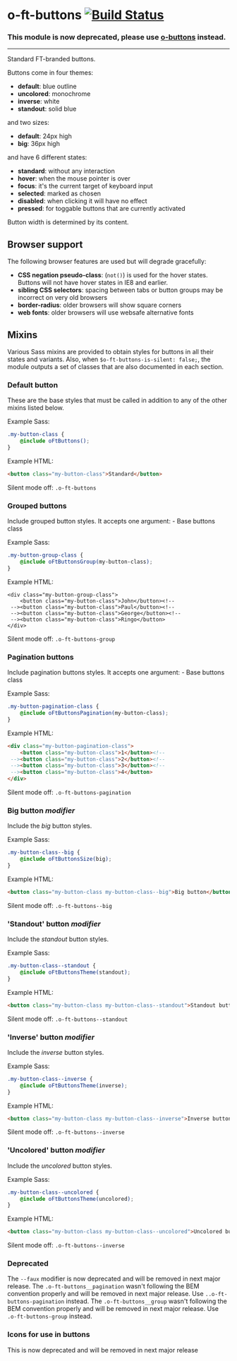 # o-ft-buttons [![Build Status](https://travis-ci.org/Financial-Times/o-ft-buttons.png?branch=master)](https://travis-ci.org/Financial-Times/o-ft-buttons)

### This module is now deprecated, please use [o-buttons](http://registry.origami.ft.com/components/o-buttons) instead.

***

Standard FT-branded buttons.

Buttons come in four themes:

* __default__: blue outline
* __uncolored__: monochrome
* __inverse__: white
* __standout__: solid blue

and two sizes:

* __default__: 24px high
* __big__: 36px high

and have 6 different states:

* __standard__: without any interaction
* __hover__: when the mouse pointer is over
* __focus__: it's the current target of keyboard input
* __selected__: marked as chosen
* __disabled__: when clicking it will have no effect
* __pressed__: for toggable buttons that are currently activated

Button width is determined by its content.

## Browser support

The following browser features are used but will degrade gracefully:

* __CSS negation pseudo-class__: (`not()`) is used for the hover states. Buttons will not have hover states in IE8 and earlier.
* __sibling CSS selectors__: spacing between tabs or button groups may be incorrect on very old browsers
* __border-radius__: older browsers will show square corners
* __web fonts__: older browsers will use websafe alternative fonts

## Mixins

Various Sass mixins are provided to obtain styles for buttons in all their states and variants. Also, when `$o-ft-buttons-is-silent: false;`, the module outputs a set of classes that are also documented in each section.

### Default button

These are the base styles that must be called in addition to any of the other mixins listed below.

Example Sass:

```scss
.my-button-class {
	@include oFtButtons();
}
```

Example HTML:

```html
<button class="my-button-class">Standard</button>
```

Silent mode off: `.o-ft-buttons`

### Grouped buttons

Include grouped button styles. It accepts one argument:
	- Base buttons class

Example Sass:

```scss
.my-button-group-class {
	@include oFtButtonsGroup(my-button-class);
}
```

Example HTML:

	<div class="my-button-group-class">
	    <button class="my-button-class">John</button><!--
	 --><button class="my-button-class">Paul</button><!--
	 --><button class="my-button-class">George</button><!--
	 --><button class="my-button-class">Ringo</button>
	</div>

Silent mode off: `.o-ft-buttons-group`

### Pagination buttons

Include pagination buttons styles. It accepts one argument:
	- Base buttons class

Example Sass:

```scss
.my-button-pagination-class {
	@include oFtButtonsPagination(my-button-class);
}
```

Example HTML:

```html
<div class="my-button-pagination-class">
    <button class="my-button-class">1</button><!--
 --><button class="my-button-class">2</button><!--
 --><button class="my-button-class">3</button><!--
 --><button class="my-button-class">4</button>
</div>
```

Silent mode off: `.o-ft-buttons-pagination`

### Big button _modifier_

Include the _big_ button styles.

Example Sass:

```scss
.my-button-class--big {
	@include oFtButtonsSize(big);
}
```

Example HTML:

```html
<button class="my-button-class my-button-class--big">Big button</button>
```

Silent mode off: `.o-ft-buttons--big`

### 'Standout' button _modifier_

Include the _standout_ button styles.

Example Sass:

```scss
.my-button-class--standout {
	@include oFtButtonsTheme(standout);
}
```

Example HTML:

```html
<button class="my-button-class my-button-class--standout">Standout button</button>
```

Silent mode off: `.o-ft-buttons--standout`

### 'Inverse' button _modifier_

Include the _inverse_ button styles.

Example Sass:

```scss
.my-button-class--inverse {
	@include oFtButtonsTheme(inverse);
}
```

Example HTML:

```html
<button class="my-button-class my-button-class--inverse">Inverse button</button>
```

Silent mode off: `.o-ft-buttons--inverse`

### 'Uncolored' button _modifier_

Include the _uncolored_ button styles.

Example Sass:

```scss
.my-button-class--uncolored {
	@include oFtButtonsTheme(uncolored);
}
```

Example HTML:

```html
<button class="my-button-class my-button-class--uncolored">Uncolored button</button>
```

Silent mode off: `.o-ft-buttons--inverse`

### Deprecated

The `--faux` modifier is now deprecated and will be removed in next major release.
The `.o-ft-buttons__pagination` wasn't following the BEM convention properly and will be removed in next major release. Use `..o-ft-buttons-pagination` instead.
The `.o-ft-buttons__group` wasn't following the BEM convention properly and will be removed in next major release. Use `.o-ft-buttons-group` instead.

### Icons for use in buttons

This is now deprecated and will be removed in next major release

